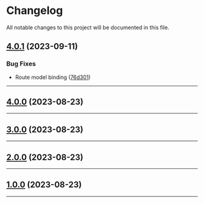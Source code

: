 <!--- BEGIN HEADER -->
# Changelog

All notable changes to this project will be documented in this file.
<!--- END HEADER -->

## [4.0.1](https://github.com/Parables/laravel-cuid2/compare/v4.0.0...v4.0.1) (2023-09-11)

### Bug Fixes

* Route model binding ([76d301](https://github.com/Parables/laravel-cuid2/commit/76d3013919b0c73ac067fbf8846d5d3aaa96596a))


---

## [4.0.0](https://github.com/Parables/laravel-cuid2/compare/v3.0.0...v4.0.0) (2023-08-23)


---

## [3.0.0](https://github.com/Parables/laravel-cuid2/compare/v2.0.0...v3.0.0) (2023-08-23)


---

## [2.0.0](https://github.com/Parables/laravel-cuid2/compare/v1.0.0...v2.0.0) (2023-08-23)


---

## [1.0.0](https://github.com/Parables/laravel-cuid2/compare/0.0.0...v1.0.0) (2023-08-23)


---

